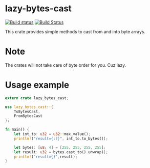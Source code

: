 lazy-bytes-cast
==============

[![Build status](https://ci.appveyor.com/api/projects/status/github/DoumanAsh/lazy-bytes-cast?branch=master&svg=true)](https://ci.appveyor.com/project/DoumanAsh/lazy-bytes-cast)
[![Build Status](https://travis-ci.org/DoumanAsh/lazy-bytes-cast.svg?branch=master)](https://travis-ci.org/DoumanAsh/lazy-bytes-cast)

This crate provides simple methods to cast from and into byte arrays.

# Note

The crates will not take care of byte order for you. Cuz lazy.

# Usage example

```rust
extern crate lazy_bytes_cast;

use lazy_bytes_cast::{
    ToBytesCast,
    FromBytesCast
};

fn main() {
    let int_to: u32 = u32::max_value();
    println!("result={:?}", int_to.to_bytes());

    let bytes: [u8; 4] = [255, 255, 255, 255];
    let result: u32 = bytes.cast_to().unwrap();
    println!("result={}",result);
}
```
